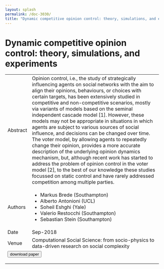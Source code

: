 ```yaml
---
layout: splash
permalink: /doc-3030/
title: "Dynamic competitive opinion control: theory, simulations, and experiments"
---
```


# Dynamic competitive opinion control: theory, simulations, and experiments

<table>
    <tbody>
    <tr>
        <td>Abstract</td>
        <td>Opinion control, i.e., the study of strategically influencing agents on social networks with the aim to align their opinions, behaviours, or choices with certain targets, has been extensively studied in competitive and non-competitive scenarios, mostly via variants of models based on the seminal independent cascade model [1]. However, these models may not be appropriate in situations in which agents are subject to various sources of social influence, and decisions can be changed over time. The voter model, by allowing agents to repeatedly change their opinion, provides a more accurate description of the underlying opinion dynamics mechanism, but, although recent work has started to address the problem of opinion control in the voter model [2], to the best of our knowledge these studies focussed on static control and have rarely addressed competition among multiple parties.</td>
    </tr>
    <tr>
        <td>Authors</td>
        <td>
            <ul>
                <li>Markus Brede (Southampton)</li>
                <li>Alberto Antonioni (UCL)</li>
                <li>Soheil Eshghi (Yale)</li>
                <li>Valerio Restocchi (Southampton)</li>
                <li>Sebastian Stein (Southampton)</li>
            </ul>
        </td>
    </tr>
    <tr>
        <td>Date</td>
        <td>Sep-2018</td>
    </tr>
    <tr>
        <td>Venue</td>
        <td>Computational Social Science: from socio-physics to data-driven research on social complexity</td>
    </tr>
        <tr>
            <td colspan="2">
                <form method="get" action="https://ibm.box.com/v/doc-3030-paper">
                    <button type="submit">download paper</button>
                </form>
            </td>
        </tr>
    </tbody>
</table>

